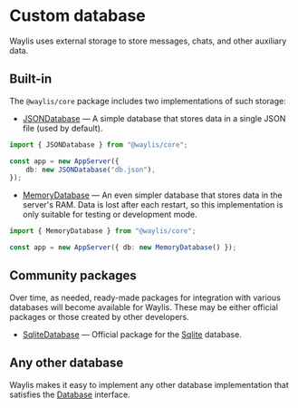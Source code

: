 # Custom database

Waylis uses external storage to store messages, chats, and other auxiliary data.

## Built-in

The `@waylis/core` package includes two implementations of such storage:

-   [JSONDatabase](https://github.com/waylis/core/blob/master/src/database/json/json.ts) — A simple database that stores data in a single JSON file (used by default).

```ts
import { JSONDatabase } from "@waylis/core";
```

```ts
const app = new AppServer({
    db: new JSONDatabase("db.json"),
});
```

-   [MemoryDatabase](https://github.com/waylis/core/blob/master/src/database/memory/memory.ts) — An even simpler database that stores data in the server's RAM. Data is lost after each restart, so this implementation is only suitable for testing or development mode.

```ts
import { MemoryDatabase } from "@waylis/core";
```

```ts
const app = new AppServer({ db: new MemoryDatabase() });
```

## Community packages

Over time, as needed, ready-made packages for integration with various databases will become available for Waylis. These may be either official packages or those created by other developers.

-   [SqliteDatabase](https://github.com/waylis/sqlite-db) — Official package for the [Sqlite](https://en.wikipedia.org/wiki/SQLite) database.

## Any other database

Waylis makes it easy to implement any other database implementation that satisfies the [Database](https://github.com/waylis/core/blob/master/src/database/database.ts) interface.
